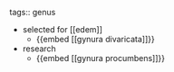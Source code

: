 tags:: genus

- selected for [[edem]]
	- {{embed [[gynura divaricata]]}}
- research
	- {{embed [[gynura procumbens]]}}